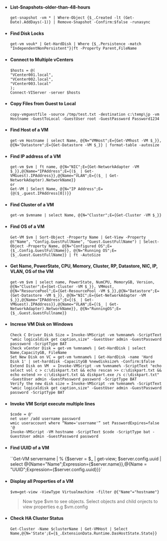 - #### List-Snapshots-older-than-48-hours
    `get-snapshot -vm * | Where-Object {$_.Created -lt (Get-Date).AddDays(-1)} | Remove-Snapshot -Confirm:$false -runasync`

- #### Find Disk Locks 
    `get-vm vouk* | Get-HardDisk | Where {$_.Persistence -match "IndependentNonPersistent"}|ft -Property Parent,FileName `

- #### Connect to Multiple vCenters 
    ```
    $hosts = @(
    "VCenter001.local",
    "VCenter002.local",
    "VCenter003.local"
    );
    Connect-VIServer -server $hosts
    ```
- #### Copy Files from Guest to Local
    `copy-vmguestfile -source /tmp/test.txt -destination c:\temp\jp -vm Hostname -GuestToLocal -GuestUser root -GuestPassword Password1234`

- #### Find Host of a VM 
    `get-vm Hostname | select Name, @{N="VMHost";E={Get-VMhost -VM $_}}, @{N="Datastore";E={Get-Datastore -VM $_}} | format-table -autosize`

- #### Find IP address of a VM 
    ```
    get-vm $vm | ft name, @{N="NIC";E={Get-NetworkAdapter -VM $_}},@{Name="IPAddress";E={($_ | Get-VMGuest).IPAddress}},@{Name="VLAN";E={($_ | Get-NetworkAdapter).NetworkName}}
    or
    Get-VM | Select Name, @{N="IP Address";E={@($_.guest.IPAddress[0])}}
    ```

- #### Find Cluster of a VM 
    `get-vm $vmname | select Name, @{N="Cluster";E={Get-Cluster -VM $_}}`

- #### Find OS of a VM 
    `Get-VM $vm | Sort-Object -Property Name | Get-View -Property @("Name", "Config.GuestFullName", "Guest.GuestFullName") | Select-Object -Property Name, @{N="Configured OS";E={$_.Config.GuestFullName}}, @{N="Running OS";E={$_.Guest.GuestFullName}} | ft -AutoSize`

- #### Get Name, PowerState, CPU, Memory, Cluster, RP, Datastore, NIC, IP, VLAN, OS of the VM 
    ```
    get-vm $vm | select name, PowerState, NumCPU, MemoryGB, Version, @{N="Cluster";E={Get-Cluster -VM $_}}, VMHost, @{N="ResourcePool";E={Get-ResourcePool -VM $_}},@{N="Datastore";E={Get-Datastore -VM $_}}, @{N="NIC";E={Get-NetworkAdapter -VM $_}},@{Name="IPAddress";E={($_ | Get-VMGuest).IPAddress}},@{Name="VLAN";E={($_ | Get-NetworkAdapter).NetworkName}}, @{N="RunningOS";E={$_.Guest.GuestFullname}} 
    ```
- #### Increse VM Disk on Windows 
    ```
    Check C Driver Disk Size = Invoke-VMScript -vm %vmname% -ScriptText "wmic logicaldisk get caption,size" -GuestUser admin -GuestPassword passsword -ScriptType BAT
    Check vCenter Disk = get-vm %vmname% | Get-HardDisk | select Name,CapacityGB, FileName
    Set New Disk on VC = get-vm %vmname% | Get-HardDisk -name 'Hard Disk 1' | set-harddisk -CapacityGB %newdisksize% -Confirm:$false
    Extend Disk on VM  = Invoke-VMScript -vm %vmname% -ScriptText "echo select vol c > c:\diskpart.txt && echo rescan >> c:\diskpart.txt && echo extend >> c:\diskpart.txt && diskpart.exe /s c:\diskpart.txt" -GuestUser admin -GuestPassword password -ScriptType BAT
    Verify the new disk size = Invoke-VMScript -vm %vmname% -ScriptText "wmic logicaldisk get caption,size" -GuestUser admin -GuestPassword password -ScriptType BAT
    ```
- #### Invoke VM Script execute multiple lines 
    ```
    $code = @'
    net user /add username password
    wmic useraccount where “Name='username'” set PasswordExpires=false
    '@
    Invoke-VMScript -VM hostname -ScriptText $code -ScriptType bat -GuestUser admin -GuestPassword password
    ```

- #### Find UUID of a VM 
    ``Get-VM servername | % {$server = $_ | get-view; $server.config.uuid | select @{Name="Name";Expression={$server.name}},@{Name = "UUID";Expression={$server.config.uuid}}}`

- #### Display all Properties of a VM 
    `$vm=get-view -ViewType Virtualmachine -filter @{"Name"="hostname"}`

    > Now type $vm to see objects. Select objects and child onjects to view properties e.g $vm.config

- #### Check HA Cluster Status
    `Get-Cluster -Name $clusterName | Get-VMHost | Select Name,@{N='State';E={$_.ExtensionData.Runtime.DasHostState.State}}`

